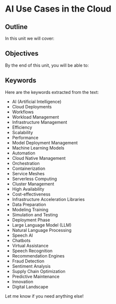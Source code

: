# AI Use Cases in the Cloud

## Outline
In this unit we will cover:

## Objectives
By the end of this unit, you will be able to:

## Keywords
Here are the keywords extracted from the text:

- AI (Artificial Intelligence)
- Cloud Deployments
- Workflows
- Workload Management
- Infrastructure Management
- Efficiency
- Scalability
- Performance
- Model Deployment Management
- Machine Learning Models
- Automation
- Cloud Native Management
- Orchestration
- Containerization
- Service Meshes
- Serverless Computing
- Cluster Management
- High Availability
- Cost-effectiveness
- Infrastructure Acceleration Libraries
- Data Preparation
- Modeling Training
- Simulation and Testing
- Deployment Phase
- Large Language Model (LLM)
- Natural Language Processing
- Speech AI
- Chatbots
- Virtual Assistance
- Speech Recognition
- Recommendation Engines
- Fraud Detection
- Sentiment Analysis
- Supply Chain Optimization
- Predictive Maintenance
- Innovation
- Digital Landscape

Let me know if you need anything else!